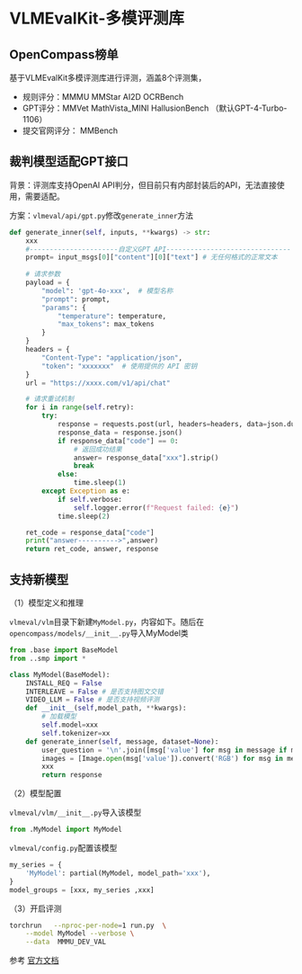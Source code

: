 # VLMEvalKit-多模评测库

## OpenCompass榜单

基于VLMEvalKit多模评测库进行评测，涵盖8个评测集，

- 规则评分：MMMU   MMStar   AI2D  OCRBench
- GPT评分：MMVet  MathVista_MINI   HallusionBench   （默认GPT-4-Turbo-1106）
- 提交官网评分： MMBench

## 裁判模型适配GPT接口

背景：评测库支持OpenAI  API判分，但目前只有内部封装后的API，无法直接使用，需要适配。

方案：`vlmeval/api/gpt.py`修改`generate_inner`方法

```python
def generate_inner(self, inputs, **kwargs) -> str:
    xxx
    #----------------------自定义GPT API-------------------------------
    prompt= input_msgs[0]["content"][0]["text"] # 无任何格式的正常文本 
    
    # 请求参数
    payload = {
        "model": 'gpt-4o-xxx',  # 模型名称
        "prompt": prompt, 
        "params": {
            "temperature": temperature,
            "max_tokens": max_tokens
        }
    }
    headers = {
        "Content-Type": "application/json",
        "token": "xxxxxxx"  # 使用提供的 API 密钥
    }
    url = "https://xxxx.com/v1/api/chat"  

    # 请求重试机制
    for i in range(self.retry):
        try:
            response = requests.post(url, headers=headers, data=json.dumps(payload), timeout=self.timeout)
            response_data = response.json()
            if response_data["code"] == 0:
                # 返回成功结果
                answer= response_data["xxx"].strip()
                break
            else:
                time.sleep(1)
        except Exception as e:
            if self.verbose:
                self.logger.error(f"Request failed: {e}")
            time.sleep(2)

    ret_code = response_data["code"]
    print("answer---------->",answer)
    return ret_code, answer, response
```

## 支持新模型

（1）模型定义和推理

`vlmeval/vlm`目录下新建`MyModel.py`，内容如下。随后在`opencompass/models/__init__.py`导入MyModel类

```python
from .base import BaseModel
from ..smp import *

class MyModel(BaseModel):
    INSTALL_REQ = False
    INTERLEAVE = False # 是否支持图文交错
    VIDEO_LLM = False # 是否支持视频评测
    def __init__(self,model_path, **kwargs):
        # 加载模型
        self.model=xxx
        self.tokenizer=xx
    def generate_inner(self, message, dataset=None):
        user_question = '\n'.join([msg['value'] for msg in message if msg['type'] == 'text'])
        images = [Image.open(msg['value']).convert('RGB') for msg in message if msg['type'] == 'image']
        xxx
        return response
```

（2）模型配置

`vlmeval/vlm/__init__.py`导入该模型

```python
from .MyModel import MyModel
```

`vlmeval/config.py`配置该模型

```python
my_series = {
    'MyModel': partial(MyModel, model_path='xxx'),
}
model_groups = [xxx, my_series ,xxx]
```

（3）开启评测

```bash
torchrun   --nproc-per-node=1 run.py  \
    --model MyModel --verbose \
    --data  MMMU_DEV_VAL
```

参考 [官方文档](https://github.com/open-compass/VLMEvalKit/blob/main/docs/zh-CN/Development.md)



